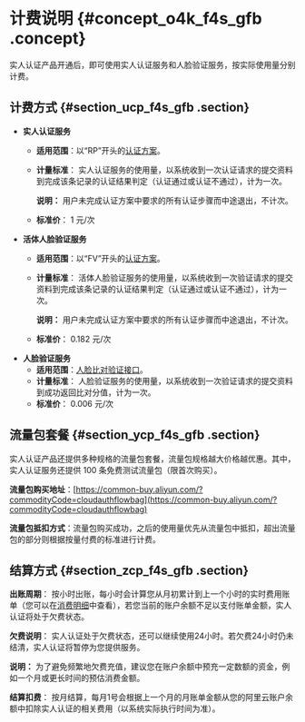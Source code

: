 # 计费说明 {#concept_o4k_f4s_gfb .concept}

实人认证产品开通后，即可使用实人认证服务和人脸验证服务，按实际使用量分别计费。

## 计费方式 {#section_ucp_f4s_gfb .section}

-   **实人认证服务**
    -   **适用范围**：以“RP”开头的[认证方案](https://help.aliyun.com/document_detail/61362.html)。
    -   **计量标准**： 实人认证服务的使用量，以系统收到一次认证请求的提交资料到完成该条记录的认证结果判定（认证通过或认证不通过），计为一次。

        **说明：** 用户未完成认证方案中要求的所有认证步骤而中途退出，不计次。

    -   **标准价**： 1 元/次
-   **活体人脸验证服务**
    -   **适用范围**：以“FV”开头的[认证方案](https://help.aliyun.com/document_detail/61362.html)。
    -   **计量标准**： 活体人脸验证服务的使用量，以系统收到一次验证请求的提交资料到完成该条记录的认证结果判定（认证通过或认证不通过），计为一次。

        **说明：** 用户未完成认证方案中要求的所有认证步骤而中途退出，不计次。

    -   **标准价**： 0.182 元/次
-   **人脸验证服务**
    -   **适用范围**：[人脸比对验证接口](https://help.aliyun.com/document_detail/59317.html)。
    -   **计量标准**： 人脸验证服务的使用量，以系统收到一次验证请求的提交资料到成功返回比对分值，计为一次。
    -   **标准价**： 0.006 元/次

## 流量包套餐 {#section_ycp_f4s_gfb .section}

实人认证产品还提供多种规格的流量包套餐，流量包规格越大价格越优惠。其中，实人认证服务还提供 100 条免费测试流量包（限首次购买）。

**流量包购买地址**：[https://common-buy.aliyun.com/?commodityCode=cloudauthflowbag](https://common-buy.aliyun.com/?commodityCode=cloudauthflowbag)

**流量包抵扣方式**：流量包购买成功，之后的使用量优先从流量包中抵扣，超出流量包的部分则根据按量付费的标准进行计费。

## 结算方式 {#section_zcp_f4s_gfb .section}

**出账周期**： 按小时出账，每小时会计算您从月初累计到上一个小时的实时费用账单（您可以在[消费明细](https://expense.console.aliyun.com/?#/consumption/list/flow/afterpay)中查看），若您当前的账户余额不足以支付账单金额，实人认证将处于欠费状态。

**欠费说明**： 实人认证处于欠费状态，还可以继续使用24小时。若欠费24小时仍未结清，实人认证将暂停为您提供服务。

**说明：** 为了避免频繁地欠费充值，建议您在账户余额中预充一定数额的资金，例如一个月或更长时间的预估消费金额。

**结算扣费**： 按月结算，每月1号会根据上一个月的月账单金额从您的阿里云账户余额中扣除实人认证的相关费用（以系统实际执行时间为准）。

